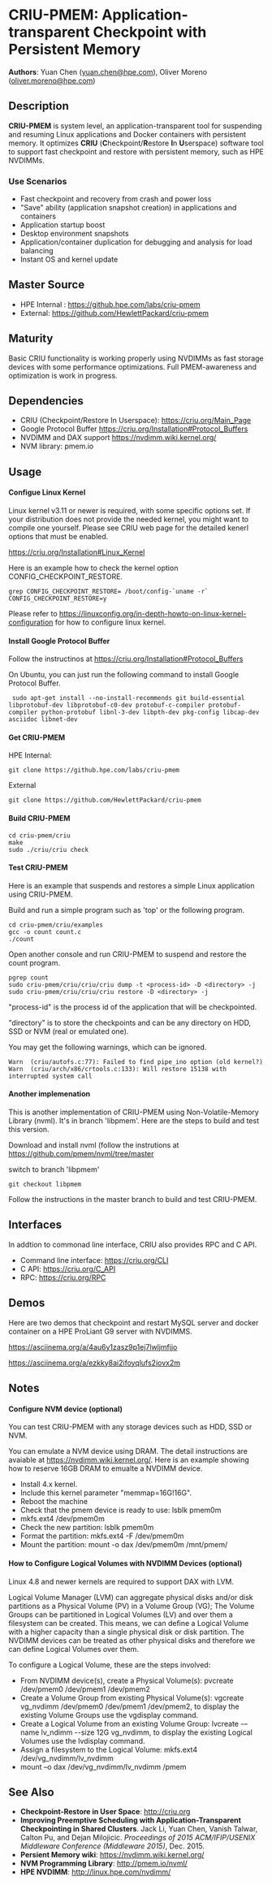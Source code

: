 # CRIU-PMEM: Application-transparent Checkpoint with Persistent Memory

**Authors**: Yuan Chen (yuan.chen@hpe.com), Oliver Moreno (oliver.moreno@hpe.com)

## Description

**CRIU-PMEM** is system level, an application-transparent tool for suspending and
resuming Linux applications and Docker containers with persistent
memory.  It optimizes **CRIU** (**C**heckpoint/**R**estore **I**n
**U**serspace) software tool to support fast checkpoint and restore
with persistent memory, such as HPE NVDIMMs.  

### Use Scenarios
- Fast checkpoint and recovery from crash and power loss
- "Save" ability (application snapshot creation) in applications and containers
- Application startup boost
- Desktop environment snapshots
- Application/container duplication for debugging and analysis for load balancing
- Instant OS and kernel update

## Master Source
- HPE Internal : https://github.hpe.com/labs/criu-pmem
- External:      https://github.com/HewlettPackard/criu-pmem

## Maturity
Basic CRIU functionality is working properly using NVDIMMs as fast storage devices with some performance optimizations. Full PMEM-awareness and optimization is work in progress. 

## Dependencies
- CRIU (Checkpoint/Restore In Userspace): https://criu.org/Main_Page
- Google Protocol Buffer https://criu.org/Installation#Protocol_Buffers
- NVDIMM and DAX support https://nvdimm.wiki.kernel.org/
- NVM library: pmem.io

## Usage

#### Configue Linux Kernel

Linux kernel v3.11 or newer is required, with some specific options set. If your distribution does not provide the needed kernel, you might want to compile one yourself. Please see CRIU web page for the detailed kenerl options that must be enabled.

https://criu.org/Installation#Linux_Kernel

Here is an example how to check the kernel option CONFIG_CHECKPOINT_RESTORE. 
```
grep CONFIG_CHECKPOINT_RESTORE= /boot/config-`uname -r`
CONFIG_CHECKPOINT_RESTORE=y
```
Please refer to https://linuxconfig.org/in-depth-howto-on-linux-kernel-configuration for how to configure linux kernel.

#### Install Google Protocol Buffer 

Follow the instructinos at https://criu.org/Installation#Protocol_Buffers

On Ubuntu, you can just run the following command to install Google Protocol Buffer.
```
 sudo apt-get install --no-install-recommends git build-essential libprotobuf-dev libprotobuf-c0-dev protobuf-c-compiler protobuf-compiler python-protobuf libnl-3-dev libpth-dev pkg-config libcap-dev asciidoc libnet-dev
```
<!---
####  Install Other Packages (optional)

If you would like to use make test you should install libaio-devel (RPM) or libaio-dev (DEB).
For test launcher zdtm.py you need PyYAML (RPM) or python-yaml (DEB).
-->

#### Get CRIU-PMEM
HPE Internal: 
```
git clone https://github.hpe.com/labs/criu-pmem
```
External
```
git clone https://github.com/HewlettPackard/criu-pmem
```
<!---
The following commands show how to create an ext4 filesystem in the pmem0 device:

```
mkfs -t ext4 /dev/pmem0
mkdir /mnt/pmem0
mount -o dax /dev/pmem0 /mnt/pmem0
```
-->

#### Build CRIU-PMEM

```
cd criu-pmem/criu
make 
sudo ./criu/criu check
```

#### Test CRIU-PMEM

Here is an example that suspends and restores a simple Linux application using CRIU-PMEM.

Build and run a simple program such as 'top' or the following program.

```
cd criu-pmem/criu/examples
gcc -o count count.c
./count
```

Open another console and run CRIU-PMEM to suspend and restore the count program.
```
pgrep count  
sudo criu-pmem/criu/criu/criu dump -t <process-id> -D <directory> -j
sudo criu-pmem/criu/criu/criu restore -D <directory> -j
```
"process-id" is the process id of the application that will be checkpointed.

"directory" is to store the checkpoints and can be any directory on HDD, SSD or NVM (real or emulated one).

You may get the following warnings, which can be ignored. 
```
Warn  (criu/autofs.c:77): Failed to find pipe_ino option (old kernel?)
Warn  (criu/arch/x86/crtools.c:133): Will restore 15138 with interrupted system call
```

####  Another implemenation

This is another implementation of CRIU-PMEM using Non-Volatile-Memory Library (nvml). It's in branch 'libpmem'. Here are the steps to build and test this version.

Download and install nvml (follow the instrutions at https://github.com/pmem/nvml/tree/master

switch to branch 'libpmem'
```
git checkout libpmem
```

Follow the instructions in the master branch to build and test CRIU-PMEM. 

## Interfaces

In addtion to commonad line interface, CRIU also provides RPC and C API.  
- Command line interface: https://criu.org/CLI
- C API: https://criu.org/C_API
- RPC: https://criu.org/RPC

## Demos

Here are two demos that checkpoint and restart MySQL server and docker container on a HPE ProLiant G9 server with NVDIMMS. 

https://asciinema.org/a/4au6y1zasz9p1ej7lwljmfjjo

https://asciinema.org/a/ezkky8ai2ifoyqlufs2iovx2m

<!---
#### Checkpoint and restore a docker container
##### Install experimental Docker binary (Docker Engine 1.10.0)
###### Ubuntu
```
wget https://github.com/boucher/docker/releases/download/v1.10_2-16-16-experimental/docker-1.10.0-dev
service docker stop
mv /usr/bin/docker /usr/bin/docker.Orig
cp docker-1.10_2-16-16-experimental/docker-1.10.0-dev /usr/bin/docker
service docker start
```
###### Fedora
```
sudo dnf update

open /etc/yum.repos.d/docker.repo for edit and add
[dockerrepo]
name=Docker Repository
baseurl=https://yum.dockerproject.org/repo/main/fedora/$releasever/
enabled=1
gpgcheck=1
gpgkey=https://yum.dockerproject.org/gpg

dnf install docker-2:1.10.3-50.gita612434.fc24.x86_64
service docker stop
wget https://github.com/boucher/docker/releases/download/v1.10_2-16-16-experimental/docker-1.10.0-dev
mv /usr/bin/docker/docker-1.10.0-dev /usr/bin/docker.Orig
cp docker-1.10_2-16-16-experimental /usr/bin/docker
service docker start
```
<!---
##### Checkpoint a docker container
```
docker ps
docker checkpoint --image-dir <pathToDumpFiles> <cid>
```
##### Restore a docker container
```
docker restore --image-dir <pathToDumpFiles> <cid>
```
-->
## Notes

#### Configure NVM device (optional)

You can test CRIU-PMEM with any storage devices such as HDD, SSD or NVM. 

You can emulate a NVM device using DRAM. The detail instructions are avaiable at https://nvdimm.wiki.kernel.org/. Here is an example showing how to reserve 16GB DRAM to emualte a NVDIMM device.

- Install 4.x kernel.
- Include this kernel parameter "memmap=16G!16G".   
- Reboot the machine
- Check that the pmem device is ready to use: lsblk pmem0m
- mkfs.ext4 /dev/pmem0m
- Check the new partition: lsblk pmem0m
- Format the partition: mkfs.ext4 -F /dev/pmem0m
- Mount the partition:  mount -o dax /dev/pmem0m /mnt/pmem/

#### How to Configure Logical Volumes with NVDIMM Devices (optional)

Linux 4.8 and newer kernels are required to support DAX with LVM.

Logical Volume Manager (LVM) can aggregate physical disks and/or disk partitions as a Physical Volume (PV) in a Volume Group (VG); The Volume Groups can be partitioned in Logical Volumes (LV) and over them a filesystem can be created. This means, we can define a Logical Volume with a higher capacity than a single physical disk or disk partition. The NVDIMM devices can be treated as other physical disks and therefore we can define Logical Volumes over them.

To configure a Logical Volume, these are the steps involved:
- From NVDIMM device(s), create a Physical Volume(s): pvcreate /dev/pmem0 /dev/pmem1 /dev/pmem2
- Create a Volume Group from existing Physical Volume(s): vgcreate vg_nvdimm /dev/pmem0 /dev/pmem1 /dev/pmem2, to display the existing Volume Groups use the vgdisplay command.
- Create a Logical Volume from an existing Volume Group: lvcreate -–name lv_ndimm --size 12G vg_nvdimm, to display the existing Logical Volumes use the lvdisplay command.
- Assign a filesystem to the Logical Volume: mkfs.ext4 /dev/vg_nvdimm/lv_nvdimm
- mount –o dax /dev/vg_nvdimm/lv_nvdimm /pmem

## See Also

- **Checkpoint-Restore in User Space**: http://criu.org
- **Improving Preemptive Scheduling with Application-Transparent Checkpointing in Shared Clusters**.  Jack Li, Yuan Chen, Vanish
    Talwar, Calton Pu, and Dejan Milojicic.  *Proceedings of 2015 ACM/IFIP/USENIX Middleware Conference (Middleware 2015)*, Dec. 2015.
- **Persient Memory wiki**: https://nvdimm.wiki.kernel.org/
- **NVM Programming Library**: http://pmem.io/nvml/
- **HPE NVDIMM**: http://linux.hpe.com/nvdimm/
